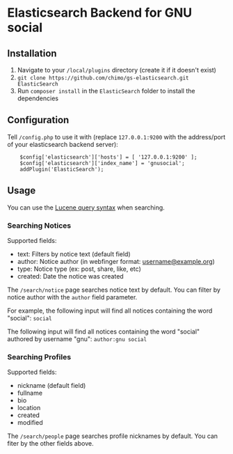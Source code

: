 # Elasticsearch Backend for GNU social

## Installation

1. Navigate to your `/local/plugins` directory (create it if it doesn't exist)
1. `git clone https://github.com/chimo/gs-elasticsearch.git ElasticSearch`
1. Run `composer install` in the `ElasticSearch` folder to install the dependencies

## Configuration

Tell `/config.php` to use it with (replace `127.0.0.1:9200` with the address/port of your elasticsearch backend server):

```
    $config['elasticsearch']['hosts'] = [ '127.0.0.1:9200' ];
    $config['elasticsearch']['index_name'] = 'gnusocial';
    addPlugin('ElasticSearch');
```

## Usage

You can use the [Lucene query syntax](https://www.elastic.co/guide/en/elasticsearch/reference/5.x/query-dsl-query-string-query.html#query-string-syntax) when searching.

### Searching Notices

Supported fields:

* text: Filters by notice text (default field)
* author: Notice author (in webfinger format: username@example.org)
* type: Notice type (ex: post, share, like, etc)
* created: Date the notice was created

The `/search/notice` page searches notice text by default. You can filter by notice author with the `author` field parameter.

For example, the following input will find all notices containing the word "social": `social`

The following input will find all notices containing the word "social" authored by username "gnu": `author:gnu social`

### Searching Profiles

Supported fields:

* nickname (default field)
* fullname
* bio
* location
* created
* modified

The `/search/people` page searches profile nicknames by default. You can fiter by the other fields above.

